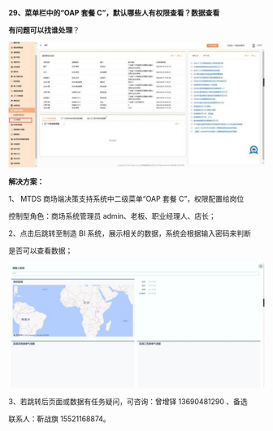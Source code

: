 **29、菜单栏中的“OAP 套餐 C”，默认哪些人有权限查看？数据查看**

**有问题可以找谁处理**？

![](Aspose.Words.955081b2-65f6-4309-844b-133ee40a773f.037.jpeg)

**解决方案：**

1、 MTDS 商场端决策支持系统中二级菜单“OAP 套餐 C”，权限配置给岗位

控制型角色：商场系统管理员 admin、老板、职业经理人、店长；

2、点击后跳转至制造 BI 系统，展示相关的数据，系统会根据输入密码来判断

是否可以查看数据；

![](Aspose.Words.955081b2-65f6-4309-844b-133ee40a773f.038.jpeg)

3、若跳转后页面或数据有任务疑问，可咨询：曾增铎 13690481290 、备选

联系人：靳战旗 15521168874。


